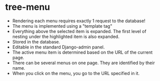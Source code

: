 # tree-menu
- Rendering each menu requires exactly 1 request to the database!
- The menu is implemented using a "template tag"
- Everything above the selected item is expanded. The first level of nesting under the highlighted item is also expanded.
- Stored in the database.
- Editable in the standard Django-admin panel.
- The active menu item is determined based on the URL of the current page.
- There can be several menus on one page. They are identified by their name.
- When you click on the menu, you go to the URL specified in it.
